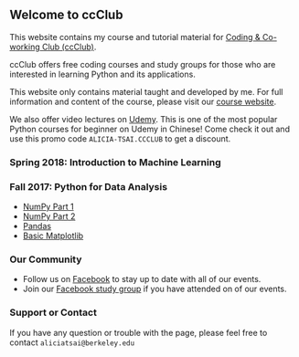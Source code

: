 ## Welcome to ccClub

This website contains my course and tutorial material for [Coding & Co-working Club (ccClub)](http://www.ccclub.io/home/).

ccClub offers free coding courses and study groups for those who are interested in learning Python and its applications.

This website only contains material taught and developed by me. For full information and content of the course, please visit our [course website](http://www.ccclub.io/home/).

We also offer video lectures on [Udemy](https://www.udemy.com/ccclub-python-for-beginners/learn/v4/overview). This is one of the most popular Python courses for beginner on Udemy in Chinese! Come check it out and use this promo code `ALICIA-TSAI.CCCLUB` to get a discount.


### Spring 2018: Introduction to Machine Learning


### Fall 2017: Python for Data Analysis
- [NumPy Part 1](https://github.com/alicia-tsai/ccClub/blob/master/notebooks/Numpy-01.ipynb)
- [NumPy Part 2](https://github.com/alicia-tsai/ccClub/blob/master/notebooks/NumPy-02.ipynb)
- [Pandas](https://github.com/alicia-tsai/ccClub/blob/master/notebooks/Pandas.ipynb)
- [Basic Matplotlib](https://github.com/alicia-tsai/ccClub/blob/master/notebooks/Basic_Matplotlib.ipynb)

### Our Community

- Follow us on [Facebook](https://www.facebook.com/ccClub-Python%E8%AE%80%E6%9B%B8%E6%9C%83-143844616425619/) to stay up to date with all of our events.
- Join our [Facebook study group](https://www.facebook.com/groups/1972307859754060/) if you have attended on of our events.

### Support or Contact

If you have any question or trouble with the page, please feel free to contact `aliciatsai@berkeley.edu`

